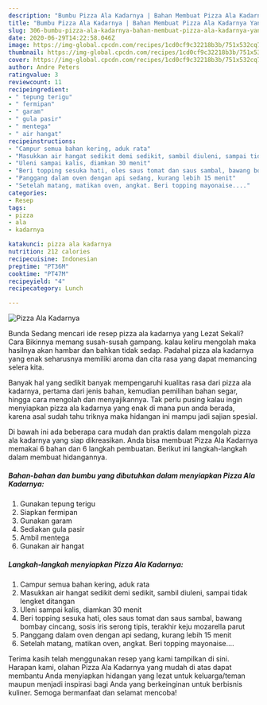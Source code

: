 ```yaml
---
description: "Bumbu Pizza Ala Kadarnya | Bahan Membuat Pizza Ala Kadarnya Yang Lezat Sekali"
title: "Bumbu Pizza Ala Kadarnya | Bahan Membuat Pizza Ala Kadarnya Yang Lezat Sekali"
slug: 306-bumbu-pizza-ala-kadarnya-bahan-membuat-pizza-ala-kadarnya-yang-lezat-sekali
date: 2020-06-29T14:22:58.046Z
image: https://img-global.cpcdn.com/recipes/1cd0cf9c32218b3b/751x532cq70/pizza-ala-kadarnya-foto-resep-utama.jpg
thumbnail: https://img-global.cpcdn.com/recipes/1cd0cf9c32218b3b/751x532cq70/pizza-ala-kadarnya-foto-resep-utama.jpg
cover: https://img-global.cpcdn.com/recipes/1cd0cf9c32218b3b/751x532cq70/pizza-ala-kadarnya-foto-resep-utama.jpg
author: Andre Peters
ratingvalue: 3
reviewcount: 11
recipeingredient:
- " tepung terigu"
- " fermipan"
- " garam"
- " gula pasir"
- " mentega"
- " air hangat"
recipeinstructions:
- "Campur semua bahan kering, aduk rata"
- "Masukkan air hangat sedikit demi sedikit, sambil diuleni, sampai tidak lengket ditangan"
- "Uleni sampai kalis, diamkan 30 menit"
- "Beri topping sesuka hati, oles saus tomat dan saus sambal, bawang bombay cincang, sosis iris serong tipis, terakhir keju mozarella parut"
- "Panggang dalam oven dengan api sedang, kurang lebih 15 menit"
- "Setelah matang, matikan oven, angkat. Beri topping mayonaise...."
categories:
- Resep
tags:
- pizza
- ala
- kadarnya

katakunci: pizza ala kadarnya 
nutrition: 212 calories
recipecuisine: Indonesian
preptime: "PT36M"
cooktime: "PT47M"
recipeyield: "4"
recipecategory: Lunch

---
```



![Pizza Ala Kadarnya](https://img-global.cpcdn.com/recipes/1cd0cf9c32218b3b/751x532cq70/pizza-ala-kadarnya-foto-resep-utama.jpg)

Bunda Sedang mencari ide resep pizza ala kadarnya yang Lezat Sekali? Cara Bikinnya memang susah-susah gampang. kalau keliru mengolah maka hasilnya akan hambar dan bahkan tidak sedap. Padahal pizza ala kadarnya yang enak seharusnya memiliki aroma dan cita rasa yang dapat memancing selera kita.

Banyak hal yang sedikit banyak mempengaruhi kualitas rasa dari pizza ala kadarnya, pertama dari jenis bahan, kemudian pemilihan bahan segar, hingga cara mengolah dan menyajikannya. Tak perlu pusing kalau ingin menyiapkan pizza ala kadarnya yang enak di mana pun anda berada, karena asal sudah tahu triknya maka hidangan ini mampu jadi sajian spesial.




Di bawah ini ada beberapa cara mudah dan praktis dalam mengolah pizza ala kadarnya yang siap dikreasikan. Anda bisa membuat Pizza Ala Kadarnya memakai 6 bahan dan 6 langkah pembuatan. Berikut ini langkah-langkah dalam membuat hidangannya.

<!--inarticleads1-->

##### Bahan-bahan dan bumbu yang dibutuhkan dalam menyiapkan Pizza Ala Kadarnya:

1. Gunakan  tepung terigu
1. Siapkan  fermipan
1. Gunakan  garam
1. Sediakan  gula pasir
1. Ambil  mentega
1. Gunakan  air hangat




<!--inarticleads2-->

##### Langkah-langkah menyiapkan Pizza Ala Kadarnya:

1. Campur semua bahan kering, aduk rata
1. Masukkan air hangat sedikit demi sedikit, sambil diuleni, sampai tidak lengket ditangan
1. Uleni sampai kalis, diamkan 30 menit
1. Beri topping sesuka hati, oles saus tomat dan saus sambal, bawang bombay cincang, sosis iris serong tipis, terakhir keju mozarella parut
1. Panggang dalam oven dengan api sedang, kurang lebih 15 menit
1. Setelah matang, matikan oven, angkat. Beri topping mayonaise....




Terima kasih telah menggunakan resep yang kami tampilkan di sini. Harapan kami, olahan Pizza Ala Kadarnya yang mudah di atas dapat membantu Anda menyiapkan hidangan yang lezat untuk keluarga/teman maupun menjadi inspirasi bagi Anda yang berkeinginan untuk berbisnis kuliner. Semoga bermanfaat dan selamat mencoba!
